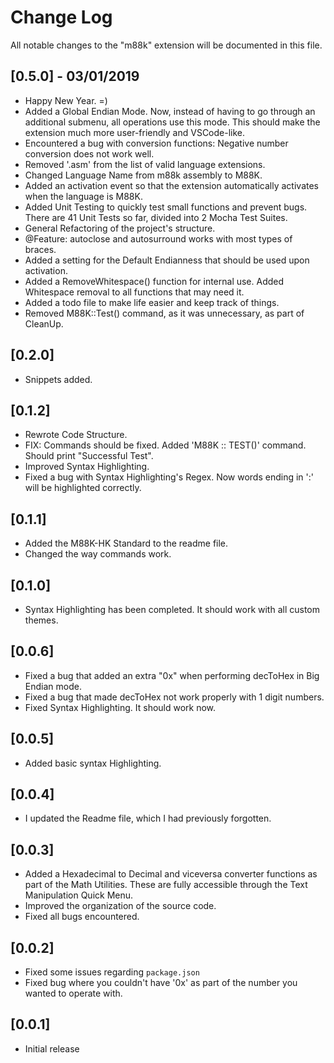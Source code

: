 # Change Log

All notable changes to the "m88k" extension will be documented in this file.

## [0.5.0] - 03/01/2019

- Happy New Year. =)
- Added a Global Endian Mode. Now, instead of having to go through an additional submenu, all operations use this mode. This should make the extension much more user-friendly and VSCode-like.
- Encountered a bug with conversion functions: Negative number conversion does not work well.
- Removed '.asm' from the list of valid language extensions.
- Changed Language Name from m88k assembly to M88K.
- Added an activation event so that the extension automatically activates when the language
    is M88K.
- Added Unit Testing to quickly test small functions and prevent bugs. There are 41 Unit Tests so far, divided into 2 Mocha Test Suites.
- General Refactoring of the project's structure.
- @Feature: autoclose and autosurround works with most types of braces.
- Added a setting for the Default Endianness that should be used upon activation.
- Added a RemoveWhitespace() function for internal use. Added Whitespace removal to all
  functions that may need it.
- Added a todo file to make life easier and keep track of things.
- Removed M88K::Test() command, as it was unnecessary, as part of CleanUp.

## [0.2.0]

- Snippets added.

## [0.1.2]

- Rewrote Code Structure.
- FIX: Commands should be fixed. Added 'M88K :: TEST()' command. Should print "Successful Test".
- Improved Syntax Highlighting.
- Fixed a bug with Syntax Highlighting's Regex. Now words ending in ':' will be highlighted correctly.

## [0.1.1]

- Added the M88K-HK Standard to the readme file.
- Changed the way commands work.

## [0.1.0]

- Syntax Highlighting has been completed. It should work with all custom themes.

## [0.0.6]

- Fixed a bug that added an extra "0x" when performing decToHex in Big Endian mode.
- Fixed a bug that made decToHex not work properly with 1 digit numbers.
- Fixed Syntax Highlighting. It should work now.

## [0.0.5]

- Added basic syntax Highlighting.

## [0.0.4]

- I updated the Readme file, which I had previously forgotten.

## [0.0.3]

- Added a Hexadecimal to Decimal and viceversa converter functions as part of the Math Utilities. These are fully accessible through the Text Manipulation Quick Menu.
- Improved the organization of the source code.
- Fixed all bugs encountered.

## [0.0.2]

- Fixed some issues regarding `package.json`
- Fixed bug where you couldn't have '0x' as part of the number you wanted to operate with.

## [0.0.1]

- Initial release